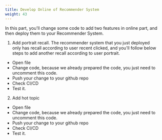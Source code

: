 ```yaml
---
title: Develop Online of Recommender System
weight: 43
---
```


In this part, you'll change some code to add two features in online part, and then deploy them to your Recommender System.

1. Add portrait recall. The recommender system that you just deployed only has recall according to user recent clicked, and you'll follow below steps to add another recall according to user portrait.
- Open file
- Change code, because we already prepared the code, you just need to uncomment this code.
- Push your change to your github repo
- Check CI/CD
- Test it.

2. Add hot topic
- Open file
- Change code, because we already prepared the code, you just need to uncomment this code.
- Push your change to your github repo
- Check CI/CD
- Test it.